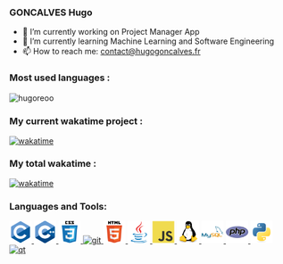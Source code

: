 ### GONCALVES Hugo

- 🔭 I’m currently working on Project Manager App
- 🌱 I’m currently learning Machine Learning and Software Engineering
- 📫 How to reach me: contact@hugogoncalves.fr

<h3 align="left">Most used languages : </h3>
<p><img align="center" src="https://github-readme-stats.vercel.app/api/top-langs?username=hugoreoo&show_icons=true&locale=en&layout=compact" alt="hugoreoo" /></p>

<h3 align="left">My current wakatime project : </h3>

[![wakatime](https://wakatime.com/badge/user/b5333c34-8057-4742-9022-aa2323b58340/project/50eb0d5c-5cbb-4f16-b386-5b28945e0b22.svg)](https://wakatime.com/badge/user/b5333c34-8057-4742-9022-aa2323b58340/project/50eb0d5c-5cbb-4f16-b386-5b28945e0b22)

<h3 align="left">My total wakatime : </h3>

[![wakatime](https://wakatime.com/badge/user/b5333c34-8057-4742-9022-aa2323b58340.svg)](https://wakatime.com/@b5333c34-8057-4742-9022-aa2323b58340)

<h3 align="left">Languages and Tools:</h3>
<p align="left"> <a href="https://www.cprogramming.com/" target="_blank" rel="noreferrer"> <img src="https://raw.githubusercontent.com/devicons/devicon/master/icons/c/c-original.svg" alt="c" width="40" height="40"/> </a> <a href="https://www.w3schools.com/cpp/" target="_blank" rel="noreferrer"> <img src="https://raw.githubusercontent.com/devicons/devicon/master/icons/cplusplus/cplusplus-original.svg" alt="cplusplus" width="40" height="40"/> </a> <a href="https://www.w3schools.com/css/" target="_blank" rel="noreferrer"> <img src="https://raw.githubusercontent.com/devicons/devicon/master/icons/css3/css3-original-wordmark.svg" alt="css3" width="40" height="40"/> </a> <a href="https://git-scm.com/" target="_blank" rel="noreferrer"> <img src="https://www.vectorlogo.zone/logos/git-scm/git-scm-icon.svg" alt="git" width="40" height="40"/> </a> <a href="https://www.w3.org/html/" target="_blank" rel="noreferrer"> <img src="https://raw.githubusercontent.com/devicons/devicon/master/icons/html5/html5-original-wordmark.svg" alt="html5" width="40" height="40"/> </a> <a href="https://www.java.com" target="_blank" rel="noreferrer"> <img src="https://raw.githubusercontent.com/devicons/devicon/master/icons/java/java-original.svg" alt="java" width="40" height="40"/> </a> <a href="https://developer.mozilla.org/en-US/docs/Web/JavaScript" target="_blank" rel="noreferrer"> <img src="https://raw.githubusercontent.com/devicons/devicon/master/icons/javascript/javascript-original.svg" alt="javascript" width="40" height="40"/> </a> <a href="https://www.linux.org/" target="_blank" rel="noreferrer"> <img src="https://raw.githubusercontent.com/devicons/devicon/master/icons/linux/linux-original.svg" alt="linux" width="40" height="40"/> </a> <a href="https://www.mysql.com/" target="_blank" rel="noreferrer"> <img src="https://raw.githubusercontent.com/devicons/devicon/master/icons/mysql/mysql-original-wordmark.svg" alt="mysql" width="40" height="40"/> </a> <a href="https://www.php.net" target="_blank" rel="noreferrer"> <img src="https://raw.githubusercontent.com/devicons/devicon/master/icons/php/php-original.svg" alt="php" width="40" height="40"/> </a> <a href="https://www.python.org" target="_blank" rel="noreferrer"> <img src="https://raw.githubusercontent.com/devicons/devicon/master/icons/python/python-original.svg" alt="python" width="40" height="40"/> </a> <a href="https://www.qt.io/" target="_blank" rel="noreferrer"> <img src="https://upload.wikimedia.org/wikipedia/commons/0/0b/Qt_logo_2016.svg" alt="qt" width="40" height="40"/> </a> </p>

